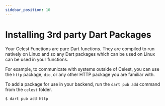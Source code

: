 ```yaml
---
sidebar_position: 10
---
```


# Installing 3rd party Dart Packages

Your Celest Functions are pure Dart functions. They are compiled to run natively on Linux and so any Dart packages which can be used on Linux can be used in your functions.

For example, to communicate with systems outside of Celest, you can use the `http` package, `dio`, or any other HTTP package you are familiar with.

To add a package for use in your backend, run the `dart pub add` command from the `celest` folder.

```shell
$ dart pub add http
```